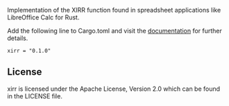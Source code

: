 Implementation of the XIRR function found in spreadsheet applications like LibreOffice Calc for Rust.

Add the following line to Cargo.toml and visit the [documentation](https://docs.rs/xirr) for further details.

```
xirr = "0.1.0"
```

## License

xirr is licensed under the Apache License, Version 2.0 which can be found in the LICENSE file.
